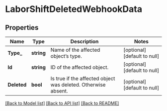 # LaborShiftDeletedWebhookData

## Properties

 Name        | Type       | Description                                                   | Notes                        
-------------|------------|---------------------------------------------------------------|------------------------------
 **Type_**   | **string** | Name of the affected object’s type.                           | [optional] [default to null] 
 **Id**      | **string** | ID of the affected object.                                    | [optional] [default to null] 
 **Deleted** | **bool**   | Is true if the affected object was deleted. Otherwise absent. | [optional] [default to null] 

[[Back to Model list]](../README.md#documentation-for-models) [[Back to API list]](../README.md#documentation-for-api-endpoints) [[Back to README]](../README.md)

